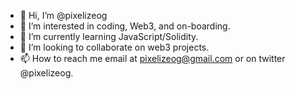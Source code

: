 - 👋 Hi, I’m @pixelizeog
- 👀 I’m interested in coding, Web3, and on-boarding. 
- 🌱 I’m currently learning JavaScript/Solidity.
- 💞️ I’m looking to collaborate on web3 projects.
- 📫 How to reach me email at pixelizeog@gmail.com or on twitter @pixelizeog.

<!---
pixelizeog/pixelizeog is a ✨ special ✨ repository because its `README.md` (this file) appears on your GitHub profile.
You can click the Preview link to take a look at your changes.
--->
